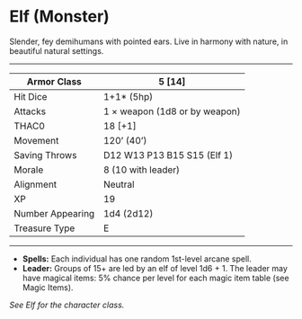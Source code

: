 # Elf (Monster)

Slender, fey demihumans with pointed ears. Live in harmony with nature, in beautiful natural settings.

------

| Armor Class     | 5 [14]                        |
| ---------------- | ----------------------------- |
| Hit Dice         | 1+1* (5hp)                    |
| Attacks          | 1 × weapon (1d8 or by weapon) |
| THAC0            | 18 [+1]                       |
| Movement         | 120’ (40’)                    |
| Saving Throws    | D12 W13 P13 B15 S15 (Elf 1)   |
| Morale           | 8 (10 with leader)            |
| Alignment        | Neutral                       |
| XP               | 19                            |
| Number Appearing | 1d4 (2d12)                    |
| Treasure Type    | E                             |

------

- **Spells:** Each individual has one random 1st-level arcane spell.
- **Leader:** Groups of 15+ are led by an elf of level 1d6 + 1. The leader may have magical items: 5% chance per level for each magic item table (see Magic Items).

*See Elf for the character class.*